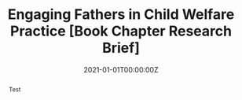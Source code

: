 ---
title: "Engaging Fathers in Child Welfare Practice [Book Chapter Research Brief]"

# Authors
# If you created a profile for a user (e.g. the default `admin` user), write the username (folder name) here 
# and it will be replaced with their full name and linked to their profile.
authors:
- Justin S. Harty
- Tova B. Walsh

# Author notes (optional)
author_notes:
- ""

date: "2021-01-01T00:00:00Z"
doi: https://doi.org/10.1007/978-3-030-73912-6_6

# Schedule page publish date (NOT publication's date).
publishDate: ""

# Publication type.
# Legend: 0 = Uncategorized; 1 = Conference paper; 2 = Journal article;
# 3 = Preprint / Working Paper; 4 = Report; 5 = Book; 6 = Book section;
# 7 = Thesis; 8 = Patent
publication_types: ["6"]

# Publication name and optional abbreviated publication name.
publication: In Jennifer M. Geiger & Lisa A. Schelbe (Authors), Handbook on Child Welfare Practice (In Chapter 6, Child and Family Engagement in Child Welfare Practice, pp. 166-167)
publication_short: ""

abstract: Test

# Summary. An optional shortened abstract.
summary: ""

tags: [Fathers and Child Welfare]

# Display this page in the Featured widget?
featured: false

# Custom links (uncomment lines below)
# links:
# - name: Custom Link
#   url: http://example.org

links:
- name: Springer
  url: https://www.springer.com/gp/book/9783030739119
- name: WorldCat
  url: http://www.worldcat.org/oclc/1241732286

url_pdf: ''
url_code: ''
url_dataset: ''
url_poster: ''
url_project: ''
url_slides: ''
url_source: ''
url_video: ''

# Featured image
# To use, add an image named `featured.jpg/png` to your page's folder. 
image:
  caption: ''
  focal_point: ""
  preview_only: true

# Associated Projects (optional).
#   Associate this publication with one or more of your projects.
#   Simply enter your project's folder or file name without extension.
#   E.g. `internal-project` references `content/project/internal-project/index.md`.
#   Otherwise, set `projects: []`.
projects:
- FathersChildWelfare

# Slides (optional).
#   Associate this publication with Markdown slides.
#   Simply enter your slide deck's filename without extension.
#   E.g. `slides: "example"` references `content/slides/example/index.md`.
#   Otherwise, set `slides: ""`.
slides: ""
---